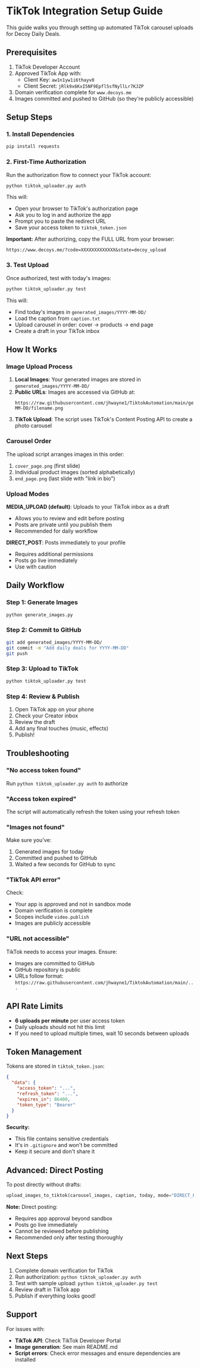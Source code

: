 # TikTok Integration Setup Guide

This guide walks you through setting up automated TikTok carousel uploads for Decoy Daily Deals.

## Prerequisites

1. TikTok Developer Account
2. Approved TikTok App with:
   - Client Key: `aw1n1yw1i6thayv0`
   - Client Secret: `jRlk9x6KxI5NF9Epfl5sfNyllLr7KJZP`
3. Domain verification complete for `www.decoys.me`
4. Images committed and pushed to GitHub (so they're publicly accessible)

## Setup Steps

### 1. Install Dependencies

```bash
pip install requests
```

### 2. First-Time Authorization

Run the authorization flow to connect your TikTok account:

```bash
python tiktok_uploader.py auth
```

This will:
- Open your browser to TikTok's authorization page
- Ask you to log in and authorize the app
- Prompt you to paste the redirect URL
- Save your access token to `tiktok_token.json`

**Important:** After authorizing, copy the FULL URL from your browser:
```
https://www.decoys.me/?code=XXXXXXXXXXXXX&state=decoy_upload
```

### 3. Test Upload

Once authorized, test with today's images:

```bash
python tiktok_uploader.py test
```

This will:
- Find today's images in `generated_images/YYYY-MM-DD/`
- Load the caption from `caption.txt`
- Upload carousel in order: cover → products → end page
- Create a draft in your TikTok inbox

## How It Works

### Image Upload Process

1. **Local Images**: Your generated images are stored in `generated_images/YYYY-MM-DD/`
2. **Public URLs**: Images are accessed via GitHub at:
   ```
   https://raw.githubusercontent.com/jhwayne1/TiktokAutomation/main/generated_images/YYYY-MM-DD/filename.png
   ```
3. **TikTok Upload**: The script uses TikTok's Content Posting API to create a photo carousel

### Carousel Order

The upload script arranges images in this order:
1. `cover_page.png` (first slide)
2. Individual product images (sorted alphabetically)
3. `end_page.png` (last slide with "link in bio")

### Upload Modes

**MEDIA_UPLOAD (default)**: Uploads to your TikTok inbox as a draft
- Allows you to review and edit before posting
- Posts are private until you publish them
- Recommended for daily workflow

**DIRECT_POST**: Posts immediately to your profile
- Requires additional permissions
- Posts go live immediately
- Use with caution

## Daily Workflow

### Step 1: Generate Images
```bash
python generate_images.py
```

### Step 2: Commit to GitHub
```bash
git add generated_images/YYYY-MM-DD/
git commit -m "Add daily deals for YYYY-MM-DD"
git push
```

### Step 3: Upload to TikTok
```bash
python tiktok_uploader.py test
```

### Step 4: Review & Publish
1. Open TikTok app on your phone
2. Check your Creator inbox
3. Review the draft
4. Add any final touches (music, effects)
5. Publish!

## Troubleshooting

### "No access token found"
Run `python tiktok_uploader.py auth` to authorize

### "Access token expired"
The script will automatically refresh the token using your refresh token

### "Images not found"
Make sure you've:
1. Generated images for today
2. Committed and pushed to GitHub
3. Waited a few seconds for GitHub to sync

### "TikTok API error"
Check:
- Your app is approved and not in sandbox mode
- Domain verification is complete
- Scopes include `video.publish`
- Images are publicly accessible

### "URL not accessible"
TikTok needs to access your images. Ensure:
- Images are committed to GitHub
- GitHub repository is public
- URLs follow format: `https://raw.githubusercontent.com/jhwayne1/TiktokAutomation/main/...`

## API Rate Limits

- **6 uploads per minute** per user access token
- Daily uploads should not hit this limit
- If you need to upload multiple times, wait 10 seconds between uploads

## Token Management

Tokens are stored in `tiktok_token.json`:
```json
{
  "data": {
    "access_token": "...",
    "refresh_token": "...",
    "expires_in": 86400,
    "token_type": "Bearer"
  }
}
```

**Security:**
- This file contains sensitive credentials
- It's in `.gitignore` and won't be committed
- Keep it secure and don't share it

## Advanced: Direct Posting

To post directly without drafts:

```python
upload_images_to_tiktok(carousel_images, caption, today, mode="DIRECT_POST")
```

**Note:** Direct posting:
- Requires app approval beyond sandbox
- Posts go live immediately
- Cannot be reviewed before publishing
- Recommended only after testing thoroughly

## Next Steps

1. Complete domain verification for TikTok
2. Run authorization: `python tiktok_uploader.py auth`
3. Test with sample upload: `python tiktok_uploader.py test`
4. Review draft in TikTok app
5. Publish if everything looks good!

## Support

For issues with:
- **TikTok API**: Check TikTok Developer Portal
- **Image generation**: See main README.md
- **Script errors**: Check error messages and ensure dependencies are installed
